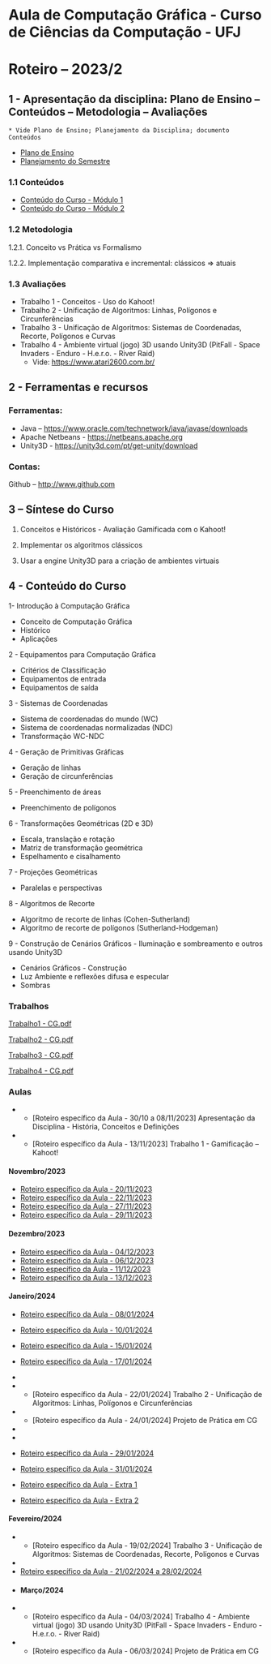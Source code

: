 # Aula de Computação Gráfica - Curso de Ciências da Computação - UFJ
# Roteiro – 2023/2

## 1 - Apresentação da disciplina: Plano de Ensino – Conteúdos – Metodologia – Avaliações
	* Vide Plano de Ensino; Planejamento da Disciplina; documento Conteúdos
 

- [Plano de Ensino](https://github.com/marcoswagner-commits/aulacg/blob/5d84a5926f9ace6746d607d4aed21ac3f3071b5b/documentos/Plano_Ensino_CG_2023_2_Marcos_Wagner.pdf)
- [Planejamento do Semestre](https://github.com/marcoswagner-commits/aulacg/blob/5d84a5926f9ace6746d607d4aed21ac3f3071b5b/documentos/Planejamento%20do%20Semestre_2023_CG_Marcos_Wagner.pdf)

### 1.1 Conteúdos
- [Conteúdo do Curso - Módulo 1](https://github.com/marcoswagner-commits/aulacg/files/10428455/ApostilaCG2021_Modulo1.pdf)
- [Conteúdo do Curso - Módulo 2](https://github.com/marcoswagner-commits/aulacg/files/10428488/ApostilaCG2021_Modulo2.pdf)


### 1.2 Metodologia

1.2.1. Conceito vs Prática vs Formalismo

1.2.2. Implementação comparativa e incremental: clássicos => atuais

### 1.3 Avaliações
- Trabalho 1 - Conceitos - Uso do Kahoot!
- Trabalho 2 - Unificação de Algoritmos: Linhas, Polígonos e Circunferências
- Trabalho 3 - Unificação de Algoritmos: Sistemas de Coordenadas, Recorte, Polígonos e Curvas
- Trabalho 4 - Ambiente virtual (jogo) 3D usando Unity3D (PitFall - Space Invaders - Enduro - H.e.r.o. - River Raid) 
	- Vide: https://www.atari2600.com.br/ 

## 2  - Ferramentas e recursos

### Ferramentas:
- Java – https://www.oracle.com/technetwork/java/javase/downloads 
- Apache Netbeans - https://netbeans.apache.org
- Unity3D - https://unity3d.com/pt/get-unity/download

### Contas:
Github – http://www.github.com 


## 3 – Síntese do Curso

1. Conceitos e Históricos - Avaliação Gamificada com o Kahoot!

2. Implementar os algoritmos clássicos

3. Usar a engine Unity3D para a criação de ambientes virtuais

## 4 - Conteúdo do Curso
1- Introdução à Computação Gráfica
- Conceito de Computação Gráfica
- Histórico
- Aplicações

2 - Equipamentos para Computação Gráfica
- Critérios de Classificação
- Equipamentos de entrada
- Equipamentos de saída

3 - Sistemas de Coordenadas
- Sistema de coordenadas do mundo (WC)
- Sistema de coordenadas normalizadas (NDC)
- Transformação WC-NDC

4 - Geração de Primitivas Gráficas
- Geração de linhas
- Geração de circunferências

5 - Preenchimento de áreas
- Preenchimento de polígonos

6 - Transformações Geométricas (2D e 3D)
- Escala, translação e rotação
- Matriz de transformação geométrica
- Espelhamento e cisalhamento

7 - Projeções Geométricas
- Paralelas e perspectivas

8 - Algoritmos de Recorte
- Algoritmo de recorte de linhas (Cohen-Sutherland)
- Algoritmo de recorte de polígonos (Sutherland-Hodgeman)

9 - Construção de Cenários Gráficos - Iluminação e sombreamento e outros usando Unity3D
- Cenários Gráficos - Construção
- Luz Ambiente e reflexões difusa e especular
- Sombras


### Trabalhos

[Trabalho1 - CG.pdf](https://github.com/marcoswagner-commits/aulacg/blob/15b7895f13c40ada1da0710138d5fa00d748bfac/documentos/Trabalho1%20-%20CG.pdf)

[Trabalho2 - CG.pdf](https://github.com/marcoswagner-commits/aulacg/blob/2806ec17d835ca3860d041c20a72338e24caa322/documentos/Trabalho2%20-%20CG.pdf)

[Trabalho3 - CG.pdf](https://github.com/marcoswagner-commits/aulacg/blob/33e8ca2ba0c02a358c26515bde776306245e8f53/documentos/Trabalho3%20-%20CG.pdf)

[Trabalho4 - CG.pdf](https://github.com/marcoswagner-commits/aulacg/blob/33e8ca2ba0c02a358c26515bde776306245e8f53/documentos/Trabalho4%20-%20CG.pdf)





### Aulas
- - [Roteiro específico da Aula - 30/10 a 08/11/2023] Apresentação da Disciplina - História, Conceitos e Definições
- - [Roteiro específico da Aula - 13/11/2023] Trabalho 1 - Gamificação – Kahoot!
#### Novembro/2023
- [Roteiro específico da Aula - 20/11/2023](https://github.com/marcoswagner-commits/projetos_cg/blob/main/documentos/aula1.md)
- [Roteiro específico da Aula - 22/11/2023](https://github.com/marcoswagner-commits/projetos_cg/blob/main/documentos/aula2.md)
- [Roteiro específico da Aula - 27/11/2023](https://github.com/marcoswagner-commits/projetos_cg/blob/main/documentos/aula3.md)
- [Roteiro específico da Aula - 29/11/2023](https://github.com/marcoswagner-commits/projetos_cg/blob/main/documentos/aula4.md)
#### Dezembro/2023
- [Roteiro específico da Aula - 04/12/2023](https://github.com/marcoswagner-commits/projetos_cg/blob/main/documentos/aula5.md)
- [Roteiro específico da Aula - 06/12/2023](https://github.com/marcoswagner-commits/projetos_cg/blob/main/documentos/aula6.md)
- [Roteiro específico da Aula - 11/12/2023](https://github.com/marcoswagner-commits/projetos_cg/blob/main/documentos/aula7.md)
- [Roteiro específico da Aula - 13/12/2023](https://github.com/marcoswagner-commits/projetos_cg/blob/main/documentos/aula7.md)
#### Janeiro/2024
- [Roteiro específico da Aula - 08/01/2024](https://github.com/marcoswagner-commits/projetos_cg/blob/main/documentos/aula8.md)
- [Roteiro específico da Aula - 10/01/2024](https://github.com/marcoswagner-commits/projetos_cg/blob/main/documentos/aula9.md)
- [Roteiro específico da Aula - 15/01/2024](https://github.com/marcoswagner-commits/projetos_cg/blob/main/documentos/aula10.md)
- [Roteiro específico da Aula - 17/01/2024](https://github.com/marcoswagner-commits/projetos_cg/blob/main/documentos/aula11.md)
- 
- - [Roteiro específico da Aula - 22/01/2024] Trabalho 2 - Unificação de Algoritmos: Linhas, Polígonos e Circunferências
- - [Roteiro específico da Aula - 24/01/2024] Projeto de Prática em CG
- 
- 
- [Roteiro específico da Aula - 29/01/2024](https://github.com/marcoswagner-commits/projetos_cg/blob/main/documentos/aula14.md)
- [Roteiro específico da Aula - 31/01/2024](https://github.com/marcoswagner-commits/projetos_cg/blob/main/documentos/aula15.md)

- [Roteiro específico da Aula - Extra 1](https://github.com/marcoswagner-commits/projetos_cg/blob/main/documentos/aula16.md)
- [Roteiro específico da Aula - Extra 2](https://github.com/marcoswagner-commits/projetos_cg/blob/main/documentos/aula17.md)

#### Fevereiro/2024
- - [Roteiro específico da Aula - 19/02/2024] Trabalho 3 - Unificação de Algoritmos: Sistemas de Coordenadas, Recorte, Polígonos e Curvas
- 
- [Roteiro específico da Aula - 21/02/2024 a 28/02/2024](https://github.com/marcoswagner-commits/projetos_cg/blob/main/documentos/aula18.md)
- #### Março/2024
- - [Roteiro específico da Aula - 04/03/2024] Trabalho 4 - Ambiente virtual (jogo) 3D usando Unity3D (PitFall - Space Invaders - Enduro - H.e.r.o. - River Raid) 
- - [Roteiro específico da Aula - 06/03/2024] Projeto de Prática em CG

